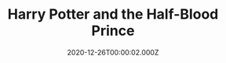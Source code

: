 ---
title: "Harry Potter and the Half-Blood Prince"
year: 2009
date: 2020-12-26T00:00:02.000Z
permalink: /almanac/movies/2020-12-26-harry-potter-and-the-halfblood-prince/index.html
link: https://letterboxd.com/rknightuk/film/harry-potter-and-the-half-blood-prince/6/
rating: 3
tmdbid: 767
---